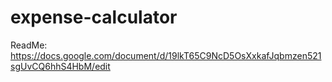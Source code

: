 # expense-calculator
ReadMe: https://docs.google.com/document/d/19lkT65C9NcD5OsXxkafJqbmzen521sgUvCQ6hhS4HbM/edit
